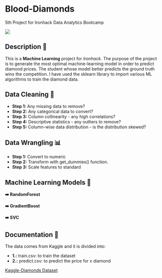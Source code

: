 # Blood-Diamonds 
5th Project for Ironhack Data Analytics Bootcamp

<img src="https://i.pinimg.com/originals/6d/f0/a5/6df0a5f7ce1c254f44b53fa2e899da36.gif">


## Description 💎

This is a **Machine Learning** project for *Ironhack*. 
The purpose of the project is to generate the most optimal machine-learning model in order to predict diamond prices. The student whose model better predicts the ground truth wins the competition. I have used the sklearn library to import various ML algorithms to train the diamond data.



## Data Cleaning 🧹

  - **Step 1:** Any missing data to remove?
  - **Step 2:** Any categorical data to convert?
  - **Step 3:** Column collinearity - any high correlations?
  - **Step 4:** Descriptive statistics - any outliers to remove?
  - **Step 5:** Column-wise data distribution - is the distribution skewed?


## Data Wrangling 📊

  - **Step 1:** Convert to numeric 
  - **Step 2:** Transform with get_dummies() function.
  - **Step 3:** Scale features to standard


## Machine Learning Models 📝

  **➡️ RandomForest**

  **➡️ GradientBoost**

  **➡️ SVC**


## Documentation 📃

The data comes from Kaggle and it is divided into:
- **1.:** train.csv: to train the dataset
- **2.:** predict.csv: to predict the price for x diamond

[Kaggle-Diamonds Dataset](https://www.kaggle.com/c/diamonds-datamad0620/data)


  





